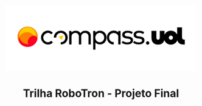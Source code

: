 
<div align = "center">
<img src="./midia/compasslogo.png">

# Trilha RoboTron - Projeto Final
</div>